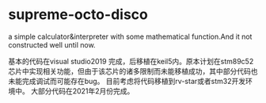 # supreme-octo-disco
a simple calculator&amp;interpreter with some mathematical function.And it not constructed well until now.

基本的代码在visual studio2019 完成，后移植在keil5内。原本计划在stm89c52芯片中实现相关功能，但由于该芯片的诸多限制而未能移植成功，其中部分代码也未能完成调试而可能存在bug。
目前考虑将代码移植到rv-star或者stm32开发环境中。
大部分代码在2021年2月份完成。
